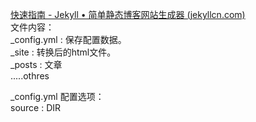 [快速指南 - Jekyll • 简单静态博客网站生成器 (jekyllcn.com)](https://jekyllcn.com/docs/quickstart/) <br>
文件内容：<br>
_config.yml : 保存配置数据。<br>
_site : 转换后的html文件。<br>
_posts : 文章<br>
.....othres <br>

_config.yml 配置选项：<br>
source : DIR 

